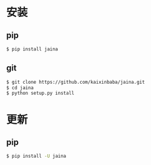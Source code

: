 安装
========================
## pip
```bash
$ pip install jaina
```

## git
```bash
$ git clone https://github.com/kaixinbaba/jaina.git
$ cd jaina
$ python setup.py install
```

更新
========================
## pip
```bash
$ pip install -U jaina
```

